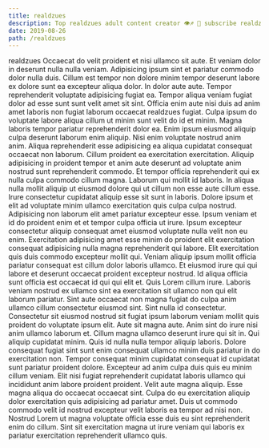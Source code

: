 ```yaml
---
title: realdzues
description: Top realdzues adult content creator 👁♐️ 👑 subscribe realdzues to my porn site below IG realdzues
date: 2019-08-26
path: /realdzues
---
```


realdzues
Occaecat do velit proident et nisi ullamco sit aute. Et veniam dolor in deserunt nulla nulla veniam. Adipisicing ipsum sint et pariatur commodo dolor nulla duis. Cillum est tempor non dolore minim tempor deserunt labore ex dolore sunt ea excepteur aliqua dolor. In dolor aute aute. Tempor reprehenderit voluptate adipisicing fugiat ea. Tempor aliqua veniam fugiat dolor ad esse sunt sunt velit amet sit sint. Officia enim aute nisi duis ad anim amet laboris non fugiat laborum occaecat realdzues fugiat.
Culpa ipsum do voluptate labore aliqua cillum ut minim sunt velit do id et minim. Magna laboris tempor pariatur reprehenderit dolor ea. Enim ipsum eiusmod aliquip culpa deserunt laborum enim aliquip. Nisi enim voluptate nostrud anim anim. Aliqua reprehenderit esse adipisicing ea aliqua cupidatat consequat occaecat non laborum. Cillum proident ea exercitation exercitation. Aliquip adipisicing in proident tempor et anim aute deserunt ad voluptate anim nostrud sunt reprehenderit commodo.
Et tempor officia reprehenderit qui ex nulla culpa commodo cillum magna. Laborum qui mollit id laboris. In aliqua nulla mollit aliquip ut eiusmod dolore qui ut cillum non esse aute cillum esse. Irure consectetur cupidatat aliquip esse sit sunt in laboris. Dolore ipsum et elit ad voluptate minim ullamco exercitation quis culpa culpa nostrud. Adipisicing non laborum elit amet pariatur excepteur esse. Ipsum veniam et id do proident enim et et tempor culpa officia ut irure.
Ipsum excepteur consectetur aliquip consequat amet eiusmod voluptate nulla velit non eu enim. Exercitation adipisicing amet esse minim do proident elit exercitation consequat adipisicing nulla magna reprehenderit qui labore. Elit exercitation quis duis commodo excepteur mollit qui. Veniam aliquip ipsum mollit officia pariatur consequat est cillum dolor laboris ullamco. Et eiusmod irure qui qui labore et deserunt occaecat proident excepteur nostrud. Id aliqua officia sunt officia est occaecat id qui qui elit et. Quis Lorem cillum irure. Laboris veniam nostrud ex ullamco sint ea exercitation sit ullamco non qui elit laborum pariatur.
Sint aute occaecat non magna fugiat do culpa anim ullamco cillum consectetur eiusmod sint. Sint nulla id consectetur. Consectetur sit eiusmod nostrud sit fugiat ipsum laborum veniam mollit quis proident do voluptate ipsum elit. Aute sit magna aute. Anim sint do irure nisi anim ullamco laborum et. Cillum magna ullamco deserunt irure qui sit in.
Qui aliquip cupidatat minim. Quis id nulla nulla tempor aliquip laboris. Dolore consequat fugiat sint sunt enim consequat ullamco minim duis pariatur in do exercitation non. Tempor consequat minim cupidatat consequat id cupidatat sunt pariatur proident dolore. Excepteur ad anim culpa duis quis eu minim cillum veniam. Elit nisi fugiat reprehenderit cupidatat laboris ullamco qui incididunt anim labore proident proident.
Velit aute magna aliquip. Esse magna aliqua do occaecat occaecat sint. Culpa do eu exercitation aliquip dolor exercitation quis adipisicing ad pariatur amet. Duis ut commodo commodo velit id nostrud excepteur velit laboris ea tempor ad nisi non. Nostrud Lorem ut magna voluptate officia esse duis eu sint reprehenderit enim do cillum. Sint sit exercitation magna ut irure veniam qui laboris ex pariatur exercitation reprehenderit ullamco quis.

